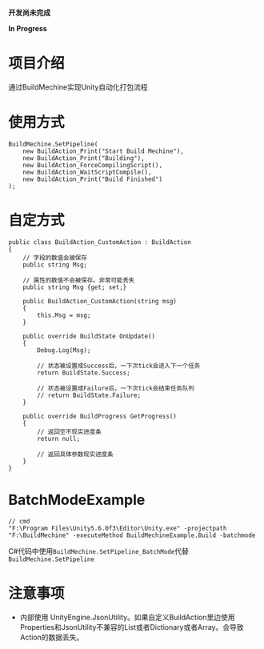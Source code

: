 **开发尚未完成**

**In Progress**

# 项目介绍
通过BuildMechine实现Unity自动化打包流程


# 使用方式
```
BuildMechine.SetPipeline(
    new BuildAction_Print("Start Build Mechine"),
    new BuildAction_Print("Building"),
    new BuildAction_ForceCompilingScript(),
    new BuildAction_WaitScriptCompile(),
    new BuildAction_Print("Build Finished")
);
```

# 自定方式
```
public class BuildAction_CustomAction : BuildAction
{
    // 字段的数值会被保存 
    public string Msg;

    // 属性的数值不会被保存。非常可能丢失
    public string Msg {get; set;}

    public BuildAction_CustomAction(string msg)
    {
        this.Msg = msg;
    }

    public override BuildState OnUpdate()
    {
        Debug.Log(Msg);
        
        // 状态被设置成Success后，一下次tick会进入下一个任务
        return BuildState.Success;

        // 状态被设置成Failure后，一下次tick会结束任务队列
        // return BuildState.Failure;
    }

    public override BuildProgress GetProgress()
    {
        // 返回空不现实进度条
        return null;

        // 返回具体参数现实进度条
    }
}
```

# BatchModeExample
```
// cmd
"F:\Program Files\Unity5.6.0f3\Editor\Unity.exe" -projectpath "F:\BuildMechine" -executeMethod BuildMechineExample.Build -batchmode
```

C#代码中使用`BuildMechine.SetPipeline_BatchMode`代替`BuildMechine.SetPipeline`

# 注意事项
- 内部使用 UnityEngine.JsonUtility。如果自定义BuildAction里边使用Properties和JsonUtility不兼容的List或者Dictionary或者Array。会导致Action的数据丢失。